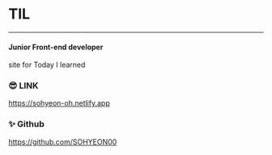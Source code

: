 # TIL
***
#### Junior Front-end developer
site for Today I learned

### 😎 LINK
https://sohyeon-oh.netlify.app

### ✨ Github
https://github.com/SOHYEON00
